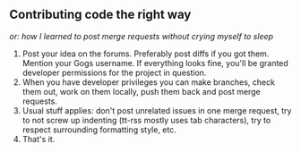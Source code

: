 ## Contributing code the right way 

*or: how I learned to post merge requests without crying myself to sleep*

1. Post your idea on the forums. Preferably post diffs if you got them. Mention your Gogs username. 
If everything looks fine, you'll be granted developer permissions for the project in question.
2. When you have developer privileges you can make branches, check them out, work on them locally, 
push them back and post merge requests.
3. Usual stuff applies: don't post unrelated issues in one merge request, try to not screw up 
indenting (tt-rss mostly uses tab characters), try to respect surrounding formatting style, etc.
4. That's it.

